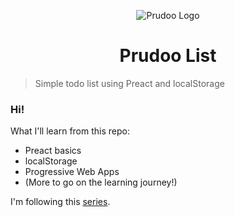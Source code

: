 <p align="center">
  <img src="https://user-images.githubusercontent.com/65883882/233832867-78470a3a-4d3e-4e56-a04f-eed4d56d0eb6.png" alt="Prudoo Logo"/>
  <h1 align="center">Prudoo List</h1>
</p>

> Simple todo list using Preact and localStorage

### Hi!

What I'll learn from this repo:

- Preact basics
- localStorage
- Progressive Web Apps
- (More to go on the learning journey!)

I'm following this [series](https://dev.to/joelynn/series/12791).
